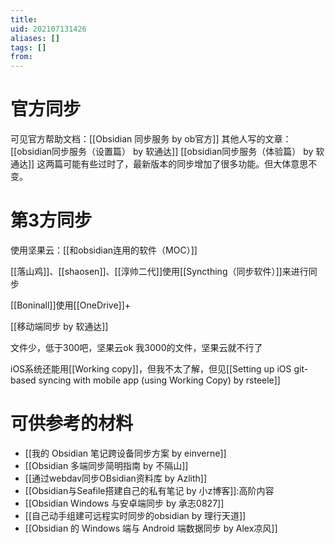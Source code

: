 ```yaml
---
title: 
uid: 202107131426
aliases: []
tags: []
from: 
---
```

# 官方同步
可见官方帮助文档：[[Obsidian 同步服务 by ob官方]]
其他人写的文章：
[[obsidian同步服务（设置篇） by 软通达]]
[[obsidian同步服务（体验篇） by 软通达]]
这两篇可能有些过时了，最新版本的同步增加了很多功能。但大体意思不变。

# 第3方同步
使用坚果云：[[和obsidian连用的软件（MOC）]]

[[落山鸡]]、[[shaosen]]、[[淳帅二代]]使用[[Syncthing（同步软件）]]来进行同步

[[Boninall]]使用[[OneDrive]]+

[[移动端同步 by 软通达]]

文件少，低于300吧，坚果云ok
我3000的文件，坚果云就不行了

iOS系统还能用[[Working copy]]，但我不太了解，但见[[Setting up iOS git-based syncing with mobile app (using Working Copy) by rsteele]]
# 可供参考的材料
- [[我的 Obsidian 笔记跨设备同步方案 by einverne]]
- [[Obsidian 多端同步简明指南 by 不隔山]]
- [[通过webdav同步OBsidian资料库 by Azlith]]
- [[Obsidian与Seafile搭建自己的私有笔记 by 小z博客]]:高阶内容
- [[Obsidian Windows 与安卓端同步 by 承志0827]]
- [[自己动手组建可远程实时同步的obsidian by 理行天道]]
- [[Obsidian 的 Windows 端与 Android 端数据同步 by Alex凉风]]